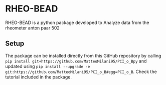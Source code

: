 # RHEO-BEAD
 RHEO-BEAD is a python package developed to Analyze data from the rheometer anton paar 502
 

## Setup
 The package can be installed directly from this GitHub repository by calling ```pip install git+https://github.com/MatteoMilani95/PCI_o_Bpy``` and updated using ```pip install --upgrade -e git:https://github.com/MatteoMilani95/PCI_o_B#egg=PCI_o_B```.
 Check the tutorial included in the package.
